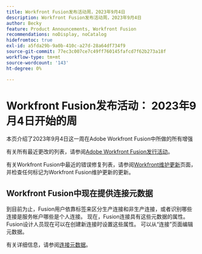 ```yaml
---
title: Workfront Fusion发布活动周，2023年9月4日
description: Workfront Fusion发布活动周，2023年9月4日
author: Becky
feature: Product Announcements, Workfront Fusion
recommendations: noDisplay, noCatalog
hidefromtoc: true
exl-id: a5fda29b-9a0b-410c-a27d-28a64df734f9
source-git-commit: 77ec3c007ce7c49ff760145fafcd7f62b273a18f
workflow-type: tm+mt
source-wordcount: '143'
ht-degree: 0%

---
```


# Workfront Fusion发布活动： 2023年9月4日开始的周

本页介绍了2023年9月4日这一周在Adobe Workfront Fusion中所做的所有增强

有关所有最近更改的列表，请参阅[Adobe Workfront Fusion发行活动](/help/workfront-fusion/fusion-product-releases/fusion-release-activity.md)。

有关Workfront Fusion中最近的错误修复列表，请参阅[Workfront维护更新](https://experienceleague.adobe.com/docs/workfront-known-issues/releases/current-updates.html)页面，并检查任何标记为Workfront Fusion维护更新的更新。

## Workfront Fusion中现在提供连接元数据

到目前为止，Fusion用户依靠标签来区分生产连接和非生产连接，或者识别哪些连接是服务帐户哪些是个人连接。 现在，Fusion连接具有这些元数据的属性。 Fusion设计人员现在可以在创建新连接时设置这些属性。 可以从“连接”页面编辑元数据。

有关详细信息，请参阅[连接元数据](/help/workfront-fusion/references/connections/connection-metadata.md)。
